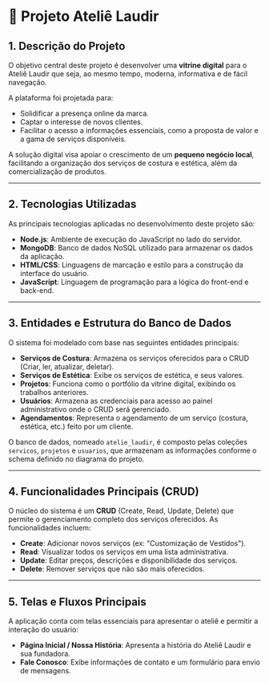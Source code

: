 # 🧵 Projeto Ateliê Laudir

## 1. Descrição do Projeto

O objetivo central deste projeto é desenvolver uma **vitrine digital** para o Ateliê Laudir que seja, ao mesmo tempo, moderna, informativa e de fácil navegação.

A plataforma foi projetada para:
* Solidificar a presença online da marca.
* Captar o interesse de novos clientes.
* Facilitar o acesso a informações essenciais, como a proposta de valor e a gama de serviços disponíveis.

A solução digital visa apoiar o crescimento de um **pequeno negócio local**, facilitando a organização dos serviços de costura e estética, além da comercialização de produtos.

---

## 2. Tecnologias Utilizadas

As principais tecnologias aplicadas no desenvolvimento deste projeto são:

* **Node.js**: Ambiente de execução do JavaScript no lado do servidor.
* **MongoDB**: Banco de dados NoSQL utilizado para armazenar os dados da aplicação.
* **HTML/CSS**: Linguagens de marcação e estilo para a construção da interface do usuário.
* **JavaScript**: Linguagem de programação para a lógica do front-end e back-end.

---

## 3. Entidades e Estrutura do Banco de Dados

O sistema foi modelado com base nas seguintes entidades principais:

* **Serviços de Costura**: Armazena os serviços oferecidos para o CRUD (Criar, ler, atualizar, deletar).
* **Serviços de Estética**: Exibe os serviços de estética, e seus valores. 
* **Projetos**: Funciona como o portfólio da vitrine digital, exibindo os trabalhos anteriores.
* **Usuários**: Armazena as credenciais para acesso ao painel administrativo onde o CRUD será gerenciado.
* **Agendamentos**: Representa o agendamento de um serviço (costura, estética, etc.) feito por um cliente.

O banco de dados, nomeado `atelie_laudir`, é composto pelas coleções `servicos`, `projetos` e `usuarios`, que armazenam as informações conforme o schema definido no diagrama do projeto.

---

## 4. Funcionalidades Principais (CRUD)

O núcleo do sistema é um **CRUD** (Create, Read, Update, Delete) que permite o gerenciamento completo dos serviços oferecidos. As funcionalidades incluem:

* **Create**: Adicionar novos serviços (ex: "Customização de Vestidos").
* **Read**: Visualizar todos os serviços em uma lista administrativa.
* **Update**: Editar preços, descrições e disponibilidade dos serviços.
* **Delete**: Remover serviços que não são mais oferecidos.

---

## 5. Telas e Fluxos Principais

A aplicação conta com telas essenciais para apresentar o ateliê e permitir a interação do usuário:

* **Página Inicial / Nossa História**: Apresenta a história do Ateliê Laudir e sua fundadora.
* **Fale Conosco**: Exibe informações de contato e um formulário para envio de mensagens.
